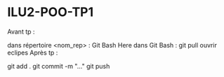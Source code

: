 # ILU2-POO-TP1
Avant tp :

dans répertoire <nom_rep> : Git Bash Here
dans Git Bash : git pull
ouvrir eclipes
Après tp :

git add .
git commit -m "..."
git push
